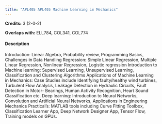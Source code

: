 ```yaml
---
title: "APL405 APL405 Machine Learning in Mechanics"
---
```

**Credits:** 3 (2-0-2)

**Overlaps with:** ELL784, COL341, COL774

#### Description
Introduction: Linear Algebra, Probability review, Programming Basics, Challenges in Data Handling Regression: Simple Linear Regression, Multiple Linear Regression, Nonlinear Regression, Logistic regression Introduction to Machine learning: Supervised Learning, Unsupervised Learning, Classification and Clustering Algorithms Applications of Machine Learning in Mechanics: Case Studies include Identifying faulty/healthy wind turbines, Turbulent Flow Analysis, Leakage Detection in Hydraulic Circuits, Fault Detection in Motor- Bearings, Human Activity Recognition, Heart Sound Classification etc. Deep learning: Introduction to Neural Networks, Convolution and Artificial Neural Networks, Applications in Engineering Mechanics Practical’s: MATLAB tools including Curve Fitting Toolbox, Classification Learner App, Deep Network Designer App, Tensor Flow, Training models on GPUs.